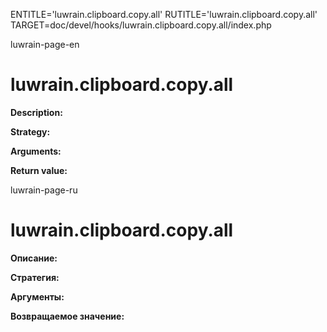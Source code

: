 
ENTITLE='luwrain.clipboard.copy.all'
RUTITLE='luwrain.clipboard.copy.all'
TARGET=doc/devel/hooks/luwrain.clipboard.copy.all/index.php

luwrain-page-en

# luwrain.clipboard.copy.all

__Description:__

__Strategy:__

__Arguments:__

__Return value:__


luwrain-page-ru

# luwrain.clipboard.copy.all 

__Описание:__

__Стратегия:__

__Аргументы:__

__Возвращаемое значение:__

